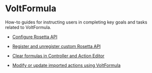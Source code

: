 # VoltFormula

How-to guides for instructing users in completing key goals and tasks related to VoltFormula.

- [Configure Rosetta API](configrosetta.md)

- [Register and unregister custom Rosetta API](regunregconfig.md)

- [Clear formulas in Controller and Action Editor](clearfunction.md)

- [Modify or update imported actions using VoltFormula](importvoltformula.md)
